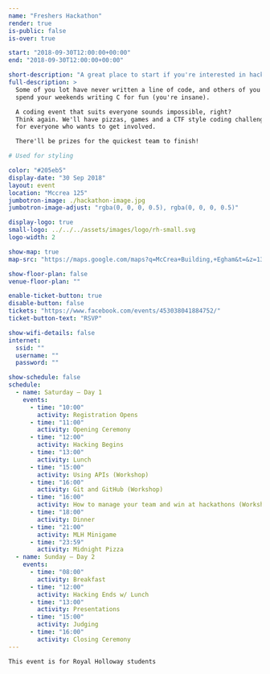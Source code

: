 ```yaml
---
name: "Freshers Hackathon"
render: true
is-public: false
is-over: true

start: "2018-09-30T12:00:00+00:00"
end: "2018-09-30T12:00:00+00:00"

short-description: "A great place to start if you're interested in hacking."
full-description: >
  Some of you lot have never written a line of code, and others of you
  spend your weekends writing C for fun (you're insane).

  A coding event that suits everyone sounds impossible, right?
  Think again. We'll have pizzas, games and a CTF style coding challenge
  for everyone who wants to get involved.

  There'll be prizes for the quickest team to finish!

# Used for styling

color: "#205eb5"
display-date: "30 Sep 2018"
layout: event
location: "Mccrea 125"
jumbotron-image: ./hackathon-image.jpg
jumbotron-image-adjust: "rgba(0, 0, 0, 0.5), rgba(0, 0, 0, 0.5)"

display-logo: true
small-logo: ../../../assets/images/logo/rh-small.svg
logo-width: 2

show-map: true
map-src: "https://maps.google.com/maps?q=McCrea+Building,+Egham&t=&z=13&ie=UTF8&iwloc=&output=embed"

show-floor-plan: false
venue-floor-plan: ""

enable-ticket-button: true
disable-button: false
tickets: "https://www.facebook.com/events/453038041884752/"
ticket-button-text: "RSVP"

show-wifi-details: false
internet:
  ssid: ""
  username: ""
  password: ""

show-schedule: false
schedule:
  - name: Saturday — Day 1
    events:
      - time: "10:00"
        activity: Registration Opens
      - time: "11:00"
        activity: Opening Ceremony
      - time: "12:00"
        activity: Hacking Begins
      - time: "13:00"
        activity: Lunch
      - time: "15:00"
        activity: Using APIs (Workshop)
      - time: "16:00"
        activity: Git and GitHub (Workshop)
      - time: "16:00"
        activity: How to manage your team and win at hackathons (Workshop)
      - time: "18:00"
        activity: Dinner
      - time: "21:00"
        activity: MLH Minigame
      - time: "23:59"
        activity: Midnight Pizza
  - name: Sunday — Day 2
    events:
      - time: "08:00"
        activity: Breakfast
      - time: "12:00"
        activity: Hacking Ends w/ Lunch
      - time: "13:00"
        activity: Presentations
      - time: "15:00"
        activity: Judging
      - time: "16:00"
        activity: Closing Ceremony
---
```


<div class="container">
  <div class="alert alert-warning" role="alert">

    This event is for Royal Holloway students

  </div>
</div>
